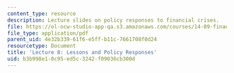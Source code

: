 ```yaml
---
content_type: resource
description: Lecture slides on policy responses to financial crises.
file: https://ol-ocw-studio-app-qa.s3.amazonaws.com/courses/14-09-financial-crises-january-iap-2016/b3b998e10c95ed5c3242f09036cb300d_MIT14_09IAP16_lec8_edit.pdf
file_type: application/pdf
parent_uid: 4e32b339-61f6-e5ff-b11c-7661708f0d24
resourcetype: Document
title: 'Lecture 8: Lessons and Policy Responses'
uid: b3b998e1-0c95-ed5c-3242-f09036cb300d
---
```

